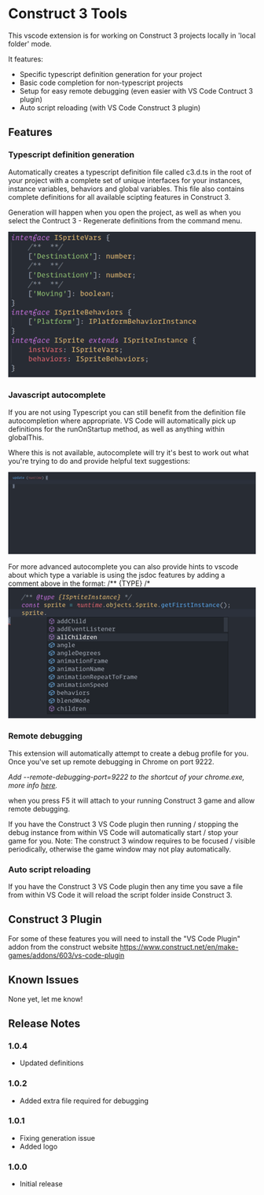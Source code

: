 # Construct 3 Tools

This vscode extension is for working on Construct 3 projects locally in 'local folder' mode.

It features:
- Specific typescript definition generation for your project
- Basic code completion for non-typescript projects
- Setup for easy remote debugging (even easier with VS Code Contruct 3 plugin)
- Auto script reloading (with VS Code Construct 3 plugin)

## Features

### Typescript definition generation
Automatically creates a typescript definition file called c3.d.ts in the root of your project with a complete set of unique interfaces for your instances, instance variables, behaviors and global variables. This file also contains complete definitions for all available scipting features in Construct 3.

Generation will happen when you open the project, as well as when you select the Contruct 3 - Regenerate definitions from the command menu.

![feature X](images/ts-definition.png)

### Javascript autocomplete
If you are not using Typescript you can still benefit from the definition file autocompletion where appropriate. VS Code will automatically pick up definitions for the runOnStartup method, as well as anything within globalThis.

Where this is not available, autocomplete will try it's best to work out what you're trying to do and provide helpful text suggestions:

![feature X](images/autocomplete.gif)

For more advanced autocomplete you can also provide hints to vscode about which type a variable is using the jsdoc features by adding a comment above in the format: /** {TYPE} /*
![feature X](images/js-definition.png)

### Remote debugging
This extension will automatically attempt to create a debug profile for you. Once you've set up remote debugging in Chrome  on port 9222.

<i>Add --remote-debugging-port=9222 to the shortcut of your chrome.exe, more info [here](https://developer.mozilla.org/en-US/docs/Tools/Remote_Debugging/Chrome_Desktop).</i>

 when you press F5 it will attach to your running Construct 3 game and allow remote debugging.


If you have the Construct 3 VS Code plugin then running / stopping the debug instance from within VS Code will automatically start / stop your game for you. Note: The construct 3 window requires to be focused / visible periodically, otherwise the game window may not play automatically.

### Auto script reloading
If you have the Construct 3 VS Code plugin then any time you save a file from within VS Code it will reload the script folder inside Construct 3.

## Construct 3 Plugin
For some of these features you will need to install the "VS Code Plugin" addon from the construct website https://www.construct.net/en/make-games/addons/603/vs-code-plugin

## Known Issues

None yet, let me know!

## Release Notes
### 1.0.4
- Updated definitions
### 1.0.2
- Added extra file required for debugging
### 1.0.1
- Fixing generation issue
- Added logo
### 1.0.0
- Initial release
